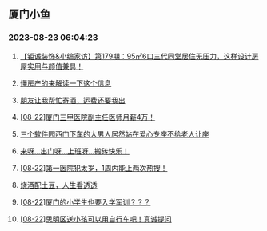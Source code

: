 ## 厦门小鱼 
### 2023-08-23 06:04:23

1. [【钜诚装饰&小编家访】第179期：95㎡6口三代同堂居住无压力，这样设计房屋实用与颜值兼具！](http://bbs.xmfish.com/read-htm-tid-18058567.html)

2. [懂房产的来解读一下这个信息](http://bbs.xmfish.com/read-htm-tid-18058328.html)

3. [朋友让我帮忙寄酒，运费还要我出](http://bbs.xmfish.com/read-htm-tid-18058430.html)

4. [[08-22]厦门三甲医院副主任医师月薪4万！](http://bbs.xmfish.com/read-htm-tid-18058509.html)

5. [三个软件园西门下车的大男人居然站在爱心专座不给老人让座](http://bbs.xmfish.com/read-htm-tid-18058224.html)

6. [来呀…出门呀…上班呀…搬砖快乐！](http://bbs.xmfish.com/read-htm-tid-18058250.html)

7. [[08-22]第一医院犯太岁，1周内能上两次热搜！](http://bbs.xmfish.com/read-htm-tid-18058500.html)

8. [烧酒配土豆，人生看透透](http://bbs.xmfish.com/read-htm-tid-18058182.html)

9. [[08-22]厦门的小学生也要入学军训？？？](http://bbs.xmfish.com/read-htm-tid-18058414.html)

10. [[08-22]思明区送小孩可以用自行车吧！真诚提问](http://bbs.xmfish.com/read-htm-tid-18058476.html)

